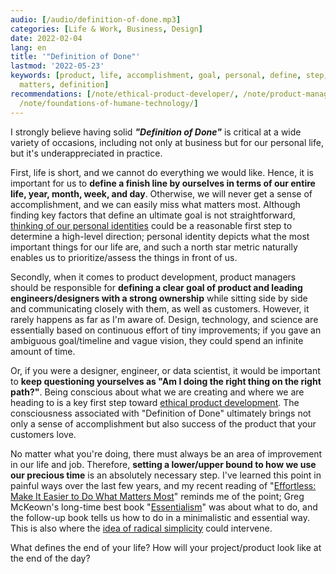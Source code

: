 ```yaml
---
audio: [/audio/definition-of-done.mp3]
categories: [Life & Work, Business, Design]
date: 2022-02-04
lang: en
title: '"Definition of Done"'
lastmod: '2022-05-23'
keywords: [product, life, accomplishment, goal, personal, define, step, customers,
  matters, definition]
recommendations: [/note/ethical-product-developer/, /note/product-management-and-bullshit-job/,
  /note/foundations-of-humane-technology/]
---
```


I strongly believe having solid ***"Definition of Done"*** is critical at a wide variety of occasions, including not only at business but for our personal life, but it's underappreciated in practice.

First, life is short, and we cannot do everything we would like. Hence, it is important for us to **define a finish line by ourselves in terms of our entire life, year, month, week, and day**. Otherwise, we will never get a sense of accomplishment, and we can easily miss what matters most. Although finding key factors that define an ultimate goal is not straightforward, [thinking of our personal identities](/note/atomic-habits/) could be a reasonable first step to determine a high-level direction; personal identity depicts what the most important things for our life are, and such a north star metric naturally enables us to prioritize/assess the things in front of us.

Secondly, when it comes to product development, product managers should be responsible for **defining a clear goal of product and leading engineers/designers with a strong ownership** while sitting side by side and communicating closely with them, as well as customers. However, it rarely happens as far as I'm aware of. Design, technology, and science are essentially based on continuous effort of tiny improvements; if you gave an ambiguous goal/timeline and vague vision, they could spend an infinite amount of time.

Or, if you were a designer, engineer, or data scientist, it would be important to **keep questioning yourselves as "Am I doing the right thing on the right path?"**. Being conscious about what we are creating and where we are heading to is a key first step toward [ethical product development](/note/ethical-product-developer/). The consciousness associated with "Definition of Done" ultimately brings not only a sense of accomplishment but also success of the product that your customers love.

No matter what you're doing, there must always be an area of improvement in our life and job. Therefore, **setting a lower/upper bound to how we use our precious time** is an absolutely necessary step. I've learned this point in painful ways over the last few years, and my recent reading of "[Effortless: Make It Easier to Do What Matters Most](https://gregmckeown.com/books/effortless/)" reminds me of the point; Greg McKeown's long-time best book "[Essentialism](https://gregmckeown.com/books/essentialism/)" was about what to do, and the follow-up book tells us how to do in a minimalistic and essential way. This is also where the [idea of radical simplicity](/note/the-producer-consumer-gap/) could intervene.

What defines the end of your life? How will your project/product look like at the end of the day?

